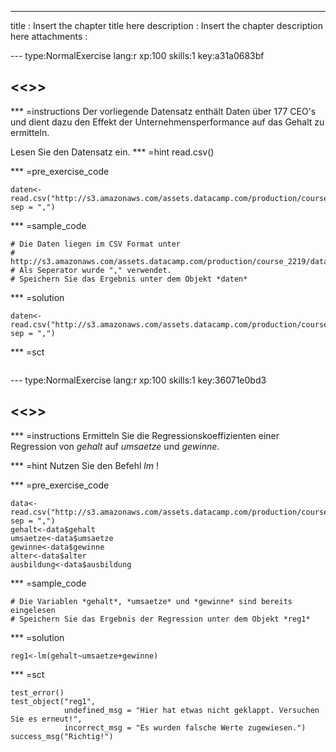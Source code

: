 ---
title       : Insert the chapter title here
description : Insert the chapter description here
attachments :
 



--- type:NormalExercise lang:r xp:100 skills:1 key:a31a0683bf
## <<<New Exercise>>> 


*** =instructions
Der vorliegende Datensatz enthält Daten über 177 CEO's und dient dazu den Effekt der Unternehmensperformance auf das Gehalt zu ermitteln. 

Lesen Sie den Datensatz ein.
*** =hint
read.csv()

*** =pre_exercise_code
```{r}
daten<-read.csv("http://s3.amazonaws.com/assets.datacamp.com/production/course_2219/datasets/ceosa.csv", sep = ",")
```

*** =sample_code
```{r}
# Die Daten liegen im CSV Format unter
# http://s3.amazonaws.com/assets.datacamp.com/production/course_2219/datasets/ceosa.csv
# Als Seperator wurde "," verwendet.
# Speichern Sie das Ergebnis unter dem Objekt *daten*
```

*** =solution
```{r}
daten<-read.csv("http://s3.amazonaws.com/assets.datacamp.com/production/course_2219/datasets/ceosa.csv", sep = ",")
```

*** =sct
```{r}

```

--- type:NormalExercise lang:r xp:100 skills:1 key:36071e0bd3
## <<<New Exercise>>> 

*** =instructions
Ermitteln Sie die Regressionskoeffizienten einer Regression von *gehalt* auf *umsaetze* und *gewinne*. 

*** =hint
Nutzen Sie den Befehl *lm* !

*** =pre_exercise_code
```{r}
data<-read.csv("http://s3.amazonaws.com/assets.datacamp.com/production/course_2219/datasets/ceosa.csv", sep = ",")
gehalt<-data$gehalt
umsaetze<-data$umsaetze
gewinne<-data$gewinne
alter<-data$alter
ausbildung<-data$ausbildung
```

*** =sample_code
```{r}
# Die Variablen *gehalt*, *umsaetze* und *gewinne* sind bereits eingelesen
# Speichern Sie das Ergebnis der Regression unter dem Objekt *reg1*
```

*** =solution
```{r}
reg1<-lm(gehalt~umsaetze+gewinne)
```

*** =sct
```{r}
test_error()
test_object("reg1",
            undefined_msg = "Hier hat etwas nicht geklappt. Versuchen Sie es erneut!",
            incorrect_msg = "Es wurden falsche Werte zugewiesen.")
success_msg("Richtig!")
```
